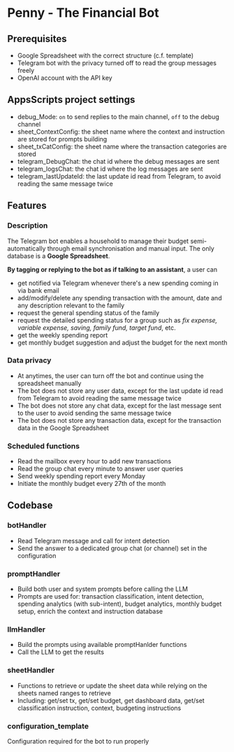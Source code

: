 # Penny - The Financial Bot
## Prerequisites
- Google Spreadsheet with the correct structure (c.f. template)
- Telegram bot with the privacy turned off to read the group messages freely
- OpenAI account with the API key

## AppsScripts project settings
- debug_Mode: `on` to send replies to the main channel, `off` to the debug channel
- sheet_ContextConfig: the sheet name where the context and instruction are stored for prompts building
- sheet_txCatConfig: the sheet name where the transaction categories are stored
- telegram_DebugChat: the chat id where the debug messages are sent
- telegram_logsChat: the chat id where the log messages are sent
- telegram_lastUpdateId: the last update id read from Telegram, to avoid reading the same message twice


## Features
### Description
The Telegram bot enables a household to manage their budget semi-automatically through email synchronisation and manual input. 
The only database is a **Google Spreadsheet**.

**By tagging or replying to the bot as if talking to an assistant**, a user can
- get notified via Telegram whenever there's a new spending coming in via bank email
- add/modify/delete any spending transaction with the amount, date and any description relevant to the family
- request the general spending status of the family
- request the detailed spending status for a group such as *fix expense, variable expense, saving, family fund, target fund*, etc.
- get the weekly spending report
- get monthly budget suggestion and adjust the budget for the next month

### Data privacy
- At anytimes, the user can turn off the bot and continue using the spreadsheet manually
- The bot does not store any user data, except for the last update id read from Telegram to avoid reading the same message twice
- The bot does not store any chat data, except for the last message sent to the user to avoid sending the same message twice
- The bot does not store any transaction data, except for the transaction data in the Google Spreadsheet

### Scheduled functions
- Read the mailbox every hour to add new transactions
- Read the group chat every minute to answer user queries
- Send weekly spending report every Monday
- Initiate the monthly budget every 27th of the month

## Codebase
### botHandler
- Read Telegram message and call for intent detection
- Send the answer to a dedicated group chat (or channel) set in the configuration

### promptHandler
- Build both user and system prompts before calling the LLM
- Prompts are used for: transaction classification, intent detection, spending analytics (with sub-intent), budget analytics, monthly budget setup, enrich the context and instruction database

### llmHandler
- Build the prompts using available promptHanlder functions
- Call the LLM to get the results

### sheetHandler
- Functions to retrieve or update the sheet data while relying on the sheets named ranges to retrieve
- Including: get/set tx, get/set budget, get dashboard data, get/set classification instruction, context, budgeting instructions

### configuration_template
Configuration required for the bot to run properly
